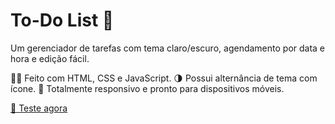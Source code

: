 # To-Do List 📝
Um gerenciador de tarefas com tema claro/escuro, agendamento por data e hora e edição fácil.

👨‍💻 Feito com HTML, CSS e JavaScript.
🌗 Possui alternância de tema com ícone.
📱 Totalmente responsivo e pronto para dispositivos móveis.

[🔗 Teste agora](https://github.com/PedroMilagre/todo-list.git)
